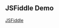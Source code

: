 ## JSFiddle Demo

[JSFiddle][Link]

[Link]: https://jsfiddle.net/gh/get/library/pure/neptunelabs/fsi-layers-samples/tree/master/trains
